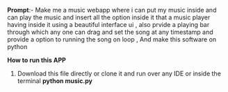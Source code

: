 **Prompt**:-
Make me a music webapp where i can put my music inside and can play the music and insert all the option inside it that a music player having inside it using a beautiful interface ui , also prvide a playing bar through which any one can drag and set the song at any timestamp and provide a option to running the song on loop , And make this software on python



**How to run this APP**

1. Download this file directly or clone it and run over any IDE or inside the terminal **python music.py**
